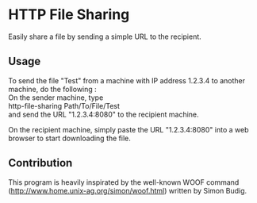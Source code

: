# HTTP File Sharing
Easily share a file by sending a simple URL to the recipient.

## Usage
To send the file "Test" from a machine with IP address 1.2.3.4 to another machine, do the following :  
On the sender machine, type  
    http-file-sharing Path/To/File/Test  
and send the URL "1.2.3.4:8080" to the recipient machine.  

On the recipient machine, simply paste the URL "1.2.3.4:8080" into a web browser to start downloading the file.  

## Contribution
This program is heavily inspirated by the well-known WOOF command (http://www.home.unix-ag.org/simon/woof.html) written by Simon Budig.
